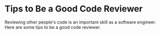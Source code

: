 # Tips to Be a Good Code Reviewer

Reviewing other people's code is an important skill as a software engineer. Here are some tips to be a good code reviewer. 